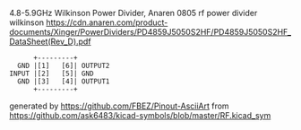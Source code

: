 4.8-5.9GHz Wilkinson Power Divider, Anaren 0805
rf power divider wilkinson
https://cdn.anaren.com/product-documents/Xinger/PowerDividers/PD4859J5050S2HF/PD4859J5050S2HF_DataSheet(Rev_D).pdf


	      +---------+
	  GND |[1]   [6]| OUTPUT2
	INPUT |[2]   [5]| GND
	  GND |[3]   [4]| OUTPUT1
	      +---------+


generated by https://github.com/FBEZ/Pinout-AsciiArt from https://github.com/ask6483/kicad-symbols/blob/master/RF.kicad_sym